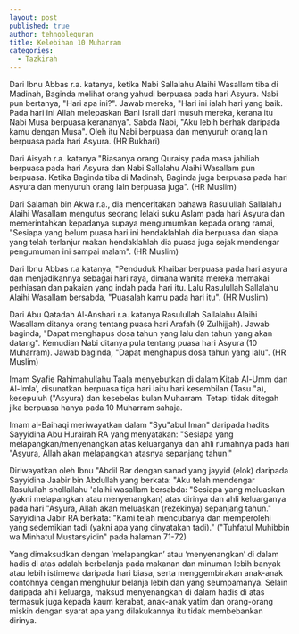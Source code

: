 ```yaml
---
layout: post
published: true
author: tehnoblequran
title: Kelebihan 10 Muharram
categories:
  - Tazkirah
---
```

Dari Ibnu Abbas r.a. katanya, ketika Nabi Sallalahu Alaihi Wasallam tiba di Madinah, Baginda melihat orang yahudi berpuasa pada hari Asyura. Nabi pun bertanya, "Hari apa ini?". Jawab mereka, "Hari ini ialah hari yang baik. Pada hari ini Allah melepaskan Bani Israil dari musuh mereka, kerana itu Nabi Musa berpuasa kerananya". Sabda Nabi, "Aku lebih berhak daripada kamu dengan Musa". Oleh itu Nabi berpuasa dan menyuruh orang lain berpuasa pada hari Asyura. (HR Bukhari)

Dari Aisyah r.a. katanya "Biasanya orang Quraisy pada masa jahiliah berpuasa pada hari Asyura dan Nabi Sallalahu Alaihi Wasallam pun berpuasa. Ketika Baginda tiba di Madinah, Baginda juga berpuasa pada hari Asyura dan menyuruh orang lain berpuasa juga". (HR Muslim)

Dari Salamah bin Akwa r.a., dia menceritakan bahawa Rasulullah Sallalahu Alaihi Wasallam mengutus seorang lelaki suku Aslam pada hari Asyura dan memerintahkan kepadanya supaya mengumumkan kepada orang ramai, "Sesiapa yang belum puasa hari ini hendaklahlah dia berpuasa dan siapa yang telah terlanjur makan hendaklahlah dia puasa juga sejak mendengar pengumuman ini sampai malam". (HR Muslim)

Dari Ibnu Abbas r.a katanya, "Penduduk Khaibar berpuasa pada hari asyura dan menjadikannya sebagai hari raya, dimana wanita mereka memakai perhiasan dan pakaian yang indah pada hari itu. Lalu Rasulullah Sallalahu Alaihi Wasallam bersabda, "Puasalah kamu pada hari itu". (HR Muslim)

Dari Abu Qatadah Al-Anshari r.a. katanya Rasulullah Sallalahu Alaihi Wasallam ditanya orang tentang puasa hari Arafah (9 Zulhijjah). Jawab baginda, "Dapat menghapus dosa tahun yang lalu dan tahun yang akan datang". Kemudian Nabi ditanya pula tentang puasa hari Asyura (10 Muharram). Jawab baginda, "Dapat menghapus dosa tahun yang lalu". (HR Muslim)

Imam Syafie Rahimahullahu Taala menyebutkan di dalam Kitab Al-Umm dan Al-Imla', disunatkan berpuasa tiga hari iaitu hari kesembilan (Tasu "a), kesepuluh ("Asyura) dan kesebelas bulan Muharram. Tetapi tidak ditegah jika berpuasa hanya pada 10 Muharram sahaja.

Imam al-Baihaqi meriwayatkan dalam "Syu"abul Iman" daripada hadits Sayyidina Abu Hurairah RA yang menyatakan: "Sesiapa yang melapangkan/menyenangkan atas keluarganya dan ahli rumahnya pada hari "Asyura, Allah akan melapangkan atasnya sepanjang tahun."

Diriwayatkan oleh Ibnu "Abdil Bar dengan sanad yang jayyid (elok) daripada Sayyidina Jaabir bin Abdullah yang berkata: "Aku telah mendengar Rasulullah shollallahu 'alaihi wasallam bersabda: "Sesiapa yang meluaskan (yakni melapangkan atau menyenangkan) atas dirinya dan ahli keluarganya pada hari "Asyura, Allah akan meluaskan (rezekinya) sepanjang tahun." Sayyidina Jabir RA berkata: "Kami telah mencubanya dan memperolehi yang sedemikian tadi (yakni apa yang dinyatakan tadi)." ("Tuhfatul Muhibbin wa Minhatul Mustarsyidin" pada halaman 71-72)

Yang dimaksudkan dengan ‘melapangkan’ atau ‘menyenangkan’ di dalam hadis di atas adalah berbelanja pada makanan dan minuman lebih banyak atau lebih istimewa daripada hari biasa, serta menggembirakan anak-anak contohnya dengan menghulur belanja lebih dan yang seumpamanya. Selain daripada ahli keluarga, maksud menyenangkan di dalam hadis di atas termasuk juga kepada kaum kerabat, anak-anak yatim dan orang-orang miskin dengan syarat apa yang dilakukannya itu tidak membebankan dirinya.
